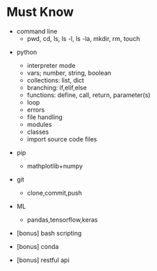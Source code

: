 
# Must Know

+ command line
  + pwd, cd, ls, ls -l, ls -la, mkdir, rm, touch

- python
  - interpreter mode
  + vars; number, string, boolean
  + collections: list, dict
  + branching: if,elif,else
  + functions: define, call, return, parameter(s)
  + loop
  + errors
  + file handling
  + modules
  + classes
  + import source code files

- pip
  - mathplotlib+numpy
- git
  - clone,commit,push
- ML
  - pandas,tensorflow,keras

- [bonus] bash scripting
- [bonus] conda
- [bonus] restful api


